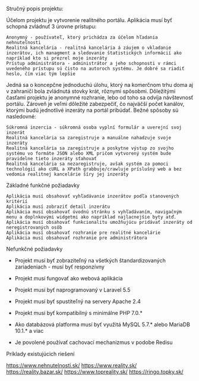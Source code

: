 Stručný popis projektu: 

Účelom projektu je vytvorenie realitného portálu. Aplikácia musí byť schopná zvládnuť 3 úrovne prístupu:

    Anonymný - používateľ, ktorý prichádza za účelom hľadania nehnuteľnosti
    Realitná kancelária - realitná kancelária á záujem o vkladanie inzerátov, ich managment a sledovanie štatistických informácií ako napríklad kto si prezrel moje inzeráty
    Prístup administrátora - administrátor a jeho schopnosti v rámci uvedeného prístupu sú čisto na autoroch systému. Je dobré sa riadiť heslo, čím viac tým lepšie

Jedná sa o koncepčne jednoduchú úlohu, ktorý na komerčnom trhu doma aj v zahraničí bola zvládnutá stovky krát, rôznymi spôsobmi. Dôležitými časťami projektu je anonymné rozhranie, lebo od toho sa odvíja návštevnosť portálu. Zároveň je veľmi dôležité zabezpečiť, čo najväčší počet kanálov, ktorými budú jednotlivé inzeráty na portál pribúdať. Bežné spôsoby sú nasledovné:

    Súkromná inzercia - súkromná osoba vyplní formulár a uverejní svoj inzerát
    Realitná kancelária sa zaregistruje a manuálne nahadzuje svoje inzeráty
    Realitná kancelária sa zaregistruje a poskytne výstup zo svojho systému vo formáte JSON alebo XML pričom vytvorený systém bude pravidelne tieto inzeráty sťahovať
    Realitná kancelária sa nezaregistruje, avšak systém za pomoci technológií ako cURL a XPath grabbuje/crawluje príslušný web a bez vedomia realitnej kancelárie šíry jej inzeráty


Základné funkčné požiadavky

    Aplikácia musí obsahovať vyhľadávanie inzerátov podľa stanovených kritérií
    Aplikácia musí zobraziť detail inzerátu
    Aplikácia musí obsahovať úvodnú stránku s vyhľadávaním, navigačným menu a doplnkovými widgetmi ako napríklad najlacnejšie byty atď.
    Aplikácia musí obsahovať funkcionalitu umožňujúcu pridávať inzeráty od neregistrovaných osôb
    Aplikácia musí obsahovať rozhranie pre realitné kancelárie
    Aplikácia musí obsahovať rozhranie pre administrátora


Nefunkčné požiadavky

- Projekt musí byť zobraziteľný na všetkých štandardizovaných zariadeniach - musí byť responzívny

- Projekt musí fungovať ako webová aplikácia

- Projekt musí byť naprogramovaný v Laravel 5.5

- Projekt musí byť spustiteľný na servery Apache 2.4

- Projekt musí byť kompatibilný s minimálne PHP 7.0.*

- Ako databázová platforma musí byť využitá MySQL 5.7.* alebo MariaDB 10.1.* a viac

- Je povolené používať cachovací mechanizmus v podobe Redisu

Príklady existujúcich riešení

https://www.nehnutelnosti.sk/
https://www.reality.sk/
https://reality.bazar.sk/
https://www.topreality.sk/
https://ringo.topky.sk/
